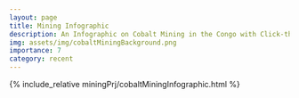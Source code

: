 ```yaml
---
layout: page
title: Mining Infographic
description: An Infographic on Cobalt Mining in the Congo with Click-through to a Tableau Dashboard
img: assets/img/cobaltMiningBackground.png 
importance: 7
category: recent
---
```


{% include_relative miningPrj/cobaltMiningInfographic.html %}
